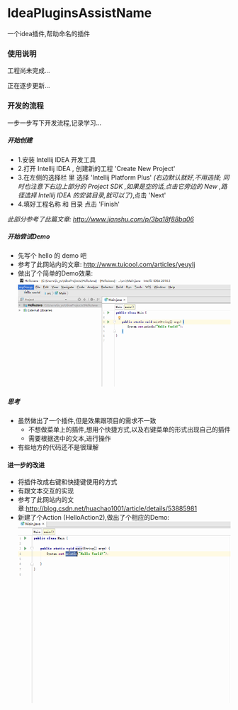 # IdeaPluginsAssistName
一个idea插件,帮助命名的插件

### 使用说明
工程尚未完成...

正在逐步更新...

### 开发的流程
一步一步写下开发流程,记录学习...

##### 开始创建
 - 1.安装 Intellij IDEA 开发工具
 - 2.打开 Intellij IDEA , 创建新的工程 'Create New Project'
 - 3.在左侧的选择栏 里 选择 'Intellij Platform Plus' 
    *(右边默认就好,不用选择;
          同时也注意下右边上部分的 Project SDK ,如果是空的话,点击它旁边的 New ,路径选择 Intellij IDEA 的安装目录,就可以了)*,点击 'Next'
 - 4.填好工程名称 和 目录 点击 'Finish'
 
 *此部分参考了此篇文章: http://www.jianshu.com/p/3ba18f88ba06* 
 
##### 开始尝试Demo
 - 先写个 hello 的 demo 吧
 - 参考了此网站内的文章: http://www.tuicool.com/articles/yeuyIj
 - 做出了个简单的Demo效果:
    ![image](src/pic/1.gif)
    
##### 思考
 - 虽然做出了一个插件,但是效果跟项目的需求不一致
     - 不想做菜单上的插件,想用个快捷方式,以及右键菜单的形式出现自己的插件
     - 需要根据选中的文本,进行操作
 - 有些地方的代码还不是很理解
 
#### 进一步的改进
 - 将插件改成右键和快捷键使用的方式
 - 有跟文本交互的实现
 - 参考了此网站内的文章:http://blog.csdn.net/huachao1001/article/details/53885981
 - 新建了个Action (HelloAction2),做出了个相应的Demo:
 ![image](src/pic/2.gif)
 

    